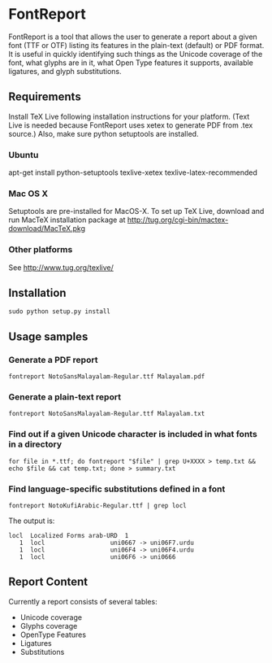 # FontReport

FontReport is a tool that allows the user to generate a report about a given
font (TTF or OTF) listing its features in the plain-text (default) or PDF
format. It is useful in quickly identifying such things as the Unicode coverage
of the font, what glyphs are in it, what Open Type features it supports,
available ligatures, and glyph substitutions.

## Requirements

Install TeX Live following installation instructions for your platform. (Text
Live is needed because FontReport uses xetex to generate PDF from .tex source.)
Also, make sure python setuptools are installed.

### Ubuntu

apt-get install python-setuptools texlive-xetex texlive-latex-recommended

### Mac OS X
Setuptools are pre-installed for MacOS-X. To set up TeX Live, download and run
MacTeX installation package at http://tug.org/cgi-bin/mactex-download/MacTeX.pkg

### Other platforms

See http://www.tug.org/texlive/

## Installation

    sudo python setup.py install

## Usage samples

### Generate a PDF report

    fontreport NotoSansMalayalam-Regular.ttf Malayalam.pdf

### Generate a plain-text report

    fontreport NotoSansMalayalam-Regular.ttf Malayalam.txt

### Find out if a given Unicode character is included in what fonts in a directory

    for file in *.ttf; do fontreport "$file" | grep U+XXXX > temp.txt && echo $file && cat temp.txt; done > summary.txt

### Find language-specific substitutions defined in a font

    fontreport NotoKufiArabic-Regular.ttf | grep locl

The output is:

    locl  Localized Forms arab-URD  1
       1  locl                  uni0667 -> uni06F7.urdu
       1  locl                  uni06F4 -> uni06F4.urdu
       1  locl                  uni06F6 -> uni0666


## Report Content
Currently a report consists of several tables:

*  Unicode coverage
*  Glyphs coverage
*  OpenType Features
*  Ligatures
*  Substitutions

